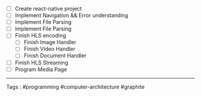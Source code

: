 - [ ] Create react-native project
- [ ] Implement Navigation && Error understanding 
- [ ] Implement File Parsing 
- [ ] Implement File Parsing 
- [ ] Finish HLS encoding 
	- [ ] Finish Image Handler
	- [ ] Finish Video Handler
	- [ ] Finish Document Handler
	
- [ ] Finish HLS Streaming
- [ ] Program Media Page
____
Tags : #programming #computer-architecture #graphite